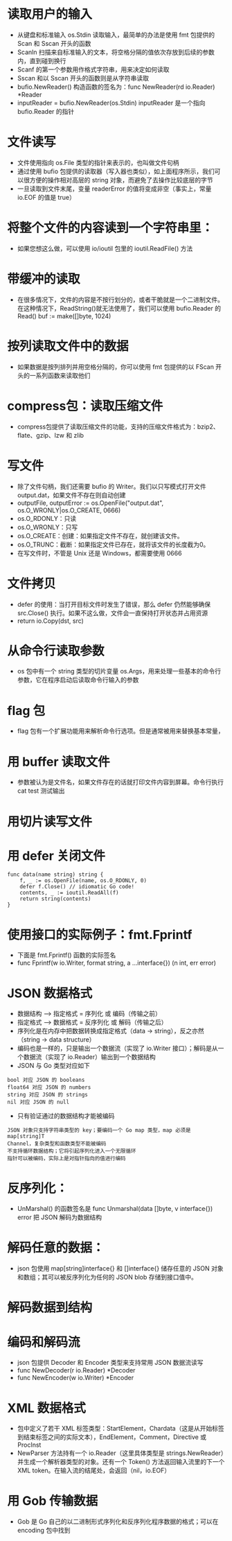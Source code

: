 # 读取用户的输入
* 从键盘和标准输入 os.Stdin 读取输入，最简单的办法是使用 fmt 包提供的 Scan 和 Sscan 开头的函数
* Scanln 扫描来自标准输入的文本，将空格分隔的值依次存放到后续的参数内，直到碰到换行
* Scanf 的第一个参数用作格式字符串，用来决定如何读取
* Sscan 和以 Sscan 开头的函数则是从字符串读取
* bufio.NewReader() 构造函数的签名为：func NewReader(rd io.Reader) *Reader
* inputReader = bufio.NewReader(os.Stdin)  inputReader 是一个指向 bufio.Reader 的指针

# 文件读写
* 文件使用指向 os.File 类型的指针来表示的，也叫做文件句柄
* 通过使用 bufio 包提供的读取器（写入器也类似），如上面程序所示，我们可以很方便的操作相对高层的 string 对象，而避免了去操作比较底层的字节
* 一旦读取到文件末尾，变量 readerError 的值将变成非空（事实上，常量 io.EOF 的值是 true）

# 将整个文件的内容读到一个字符串里：
* 如果您想这么做，可以使用 io/ioutil 包里的 ioutil.ReadFile() 方法

# 带缓冲的读取
* 在很多情况下，文件的内容是不按行划分的，或者干脆就是一个二进制文件。在这种情况下，ReadString()就无法使用了，我们可以使用 bufio.Reader 的 Read()  buf := make([]byte, 1024)

# 按列读取文件中的数据
* 如果数据是按列排列并用空格分隔的，你可以使用 fmt 包提供的以 FScan 开头的一系列函数来读取他们

# compress包：读取压缩文件
* compress包提供了读取压缩文件的功能，支持的压缩文件格式为：bzip2、flate、gzip、lzw 和 zlib

# 写文件
* 除了文件句柄，我们还需要 bufio 的 Writer。我们以只写模式打开文件 output.dat，如果文件不存在则自动创建
* outputFile, outputError := os.OpenFile("output.dat", os.O_WRONLY|os.O_CREATE, 0666)
* os.O_RDONLY：只读
* os.O_WRONLY：只写
* os.O_CREATE：创建：如果指定文件不存在，就创建该文件。
* os.O_TRUNC：截断：如果指定文件已存在，就将该文件的长度截为0。
* 在写文件时，不管是 Unix 还是 Windows，都需要使用 0666

# 文件拷贝
* defer 的使用：当打开目标文件时发生了错误，那么 defer 仍然能够确保 src.Close() 执行。如果不这么做，文件会一直保持打开状态并占用资源
* return io.Copy(dst, src)

# 从命令行读取参数
* os 包中有一个 string 类型的切片变量 os.Args，用来处理一些基本的命令行参数，它在程序启动后读取命令行输入的参数

# flag 包
* flag 包有一个扩展功能用来解析命令行选项。但是通常被用来替换基本常量，

# 用 buffer 读取文件
* 参数被认为是文件名，如果文件存在的话就打印文件内容到屏幕。命令行执行 cat test 测试输出

# 用切片读写文件
# 用 defer 关闭文件
```
func data(name string) string {
	f, _ := os.OpenFile(name, os.O_RDONLY, 0)
	defer f.Close() // idiomatic Go code!
	contents, _ := ioutil.ReadAll(f)
	return string(contents)
}
```

# 使用接口的实际例子：fmt.Fprintf

* 下面是 fmt.Fprintf() 函数的实际签名
* func Fprintf(w io.Writer, format string, a ...interface{}) (n int, err error)

# JSON 数据格式
* 数据结构 --> 指定格式 = 序列化 或 编码（传输之前）
* 指定格式 --> 数据格式 = 反序列化 或 解码（传输之后）
* 序列化是在内存中把数据转换成指定格式（data -> string），反之亦然（string -> data structure）
* 编码也是一样的，只是输出一个数据流（实现了 io.Writer 接口）；解码是从一个数据流（实现了 io.Reader）输出到一个数据结构
* JSON 与 Go 类型对应如下
```
bool 对应 JSON 的 booleans
float64 对应 JSON 的 numbers
string 对应 JSON 的 strings
nil 对应 JSON 的 null
```
* 只有验证通过的数据结构才能被编码
```
JSON 对象只支持字符串类型的 key；要编码一个 Go map 类型，map 必须是 map[string]T
Channel，复杂类型和函数类型不能被编码
不支持循环数据结构；它将引起序列化进入一个无限循环
指针可以被编码，实际上是对指针指向的值进行编码
```

# 反序列化：
* UnMarshal() 的函数签名是 func Unmarshal(data []byte, v interface{}) error 把 JSON 解码为数据结构

# 解码任意的数据：
* json 包使用 map[string]interface{} 和 []interface{} 储存任意的 JSON 对象和数组；其可以被反序列化为任何的 JSON blob 存储到接口值中。

# 解码数据到结构
# 编码和解码流
* json 包提供 Decoder 和 Encoder 类型来支持常用 JSON 数据流读写
* func NewDecoder(r io.Reader) *Decoder
* func NewEncoder(w io.Writer) *Encoder

# XML 数据格式
* 包中定义了若干 XML 标签类型：StartElement，Chardata（这是从开始标签到结束标签之间的实际文本），EndElement，Comment，Directive 或 ProcInst
* NewParser 方法持有一个 io.Reader（这里具体类型是 strings.NewReader）并生成一个解析器类型的对象。还有一个 Token() 方法返回输入流里的下一个 XML token。在输入流的结尾处，会返回（nil，io.EOF）

# 用 Gob 传输数据
* Gob 是 Go 自己的以二进制形式序列化和反序列化程序数据的格式；可以在 encoding 包中找到